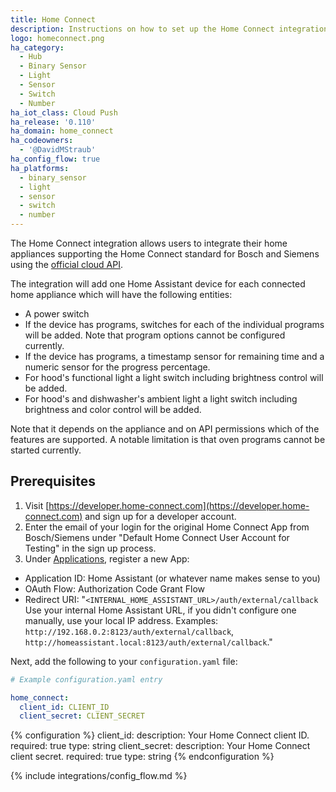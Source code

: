 ```yaml
---
title: Home Connect
description: Instructions on how to set up the Home Connect integration within Home Assistant.
logo: homeconnect.png
ha_category:
  - Hub
  - Binary Sensor
  - Light
  - Sensor
  - Switch
  - Number
ha_iot_class: Cloud Push
ha_release: '0.110'
ha_domain: home_connect
ha_codeowners:
  - '@DavidMStraub'
ha_config_flow: true
ha_platforms:
  - binary_sensor
  - light
  - sensor
  - switch
  - number
---
```


The Home Connect integration allows users to integrate their home appliances supporting the Home Connect standard for Bosch and Siemens using the [official cloud API](https://developer.home-connect.com).

The integration will add one Home Assistant device for each connected home appliance which will have the following entities:

- A power switch
- If the device has programs, switches for each of the individual programs will be added. Note that program options cannot be configured currently.
- If the device has programs, a timestamp sensor for remaining time and a numeric sensor for the progress percentage.
- For hood's functional light a light switch including brightness control will be added.
- For hood's and dishwasher's ambient light a light switch including brightness and color control will be added.

Note that it depends on the appliance and on API permissions which of the features are supported. A notable limitation is that oven programs cannot be started currently.

## Prerequisites

1. Visit [https://developer.home-connect.com](https://developer.home-connect.com) and sign up for a developer account.
2. Enter the email of your login for the original Home Connect App from Bosch/Siemens under "Default Home Connect User Account for Testing" in the sign up process.
3. Under [Applications](https://developer.home-connect.com/applications), register a new App:

- Application ID: Home Assistant (or whatever name makes sense to you)
- OAuth Flow: Authorization Code Grant Flow
- Redirect URI: "`<INTERNAL_HOME_ASSISTANT_URL>/auth/external/callback`
  Use your internal Home Assistant URL, if you didn't configure one manually, use your local IP address. Examples: `http://192.168.0.2:8123/auth/external/callback`, `http://homeassistant.local:8123/auth/external/callback`."

Next, add the following to your `configuration.yaml` file:

```yaml
# Example configuration.yaml entry

home_connect:
  client_id: CLIENT_ID
  client_secret: CLIENT_SECRET
```

{% configuration %}
client_id:
  description: Your Home Connect client ID.
  required: true
  type: string
client_secret:
  description: Your Home Connect client secret.
  required: true
  type: string
{% endconfiguration %}

{% include integrations/config_flow.md %}
